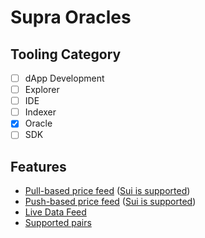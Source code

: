 # Supra Oracles

## Tooling Category

- [ ] dApp Development
- [ ] Explorer
- [ ] IDE
- [ ] Indexer
- [x] Oracle
- [ ] SDK

## Features
- [Pull-based price feed](https://docs.supra.com/docs/data-feeds/pull-model) ([Sui is supported](https://docs.supra.com/docs/data-feeds/pull-model/networks))
- [Push-based price feed](https://docs.supra.com/docs/data-feeds/decentralized) ([Sui is supported](https://docs.supra.com/docs/data-feeds/decentralized/networks))
- [Live Data Feed](https://supra.com/data)
- [Supported pairs](https://docs.supra.com/docs/data-feeds/data-feeds-index)